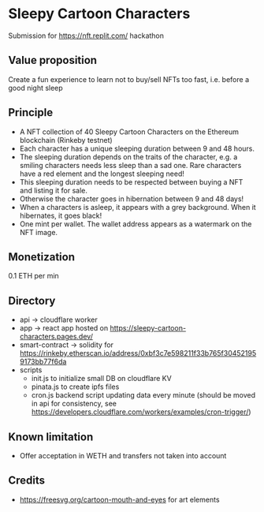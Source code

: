 # Sleepy Cartoon Characters

Submission for https://nft.replit.com/ hackathon
## Value proposition
Create a fun experience to learn not to buy/sell NFTs too fast, i.e. before a good night sleep

## Principle
- A NFT collection of 40 Sleepy Cartoon Characters on the Ethereum blockchain (Rinkeby testnet)
- Each character has a unique sleeping duration between 9 and 48 hours.
- The sleeping duration depends on the traits of the character, e.g. a smiling characters needs less sleep than a sad one. Rare characters have a red element and the longest sleeping need!
- This sleeping duration needs to be respected between buying a NFT and listing it for sale.
- Otherwise the character goes in hibernation between 9 and 48 days!
- When a characters is asleep, it appears with a grey background. When it hibernates, it goes black!
- One mint per wallet. The wallet address appears as a watermark on the NFT image.

## Monetization
0.1 ETH per min

## Directory
- api -> cloudflare worker 
- app -> react app hosted on https://sleepy-cartoon-characters.pages.dev/
- smart-contract -> solidity for https://rinkeby.etherscan.io/address/0xbf3c7e598211f33b765f304521959173bb77f6da 
- scripts 
  - init.js to initialize small DB on cloudflare KV
  - pinata.js to create ipfs files
  - cron.js backend script updating data every minute (should be moved in api for consistency, see https://developers.cloudflare.com/workers/examples/cron-trigger/)

## Known limitation
- Offer acceptation in WETH and transfers not taken into account

## Credits
- https://freesvg.org/cartoon-mouth-and-eyes for art elements